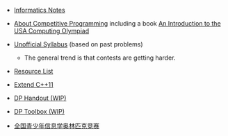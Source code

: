 - [Informatics Notes](https://sendtoaryansh.gitbook.io/informatics-notes/)

- [About Competitive Programming](http://darrenyao.com/) including a book [An Introduction to the USA Computing Olympiad](http://darrenyao.com/usacobook/cpp.pdf)

- [Unofficial Syllabus](https://www.overleaf.com/read/fktckfprxyxn) (based on past problems)

  - The general trend is that contests are getting harder.

- [Resource List](https://github.com/lnishan/awesome-competitive-programming)

- [Extend C++11](https://github.com/Aryansh-S/Mini-Projects/tree/master/CPP-Modernizer)

- [DP Handout (WIP)](https://www.overleaf.com/read/vgdvpkrhjdbb)

- [DP Toolbox (WIP)](https://www.overleaf.com/read/zbhgfnppqthk)

- [全国青少年信息学奥林匹克竞赛](http://noi.ccf.org.cn/)
